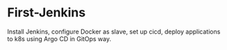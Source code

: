 # First-Jenkins
Install Jenkins, configure Docker as slave, set up cicd, deploy applications to k8s using Argo CD in GitOps way.
